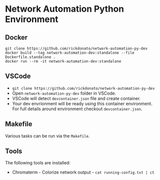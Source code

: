 # Network Automation Python Environment

## Docker
```
git clone https://github.com/rickdonato/network-automation-py-dev
docker build --tag network-automation-dev:standalone --file Dockerfile.standalone .
docker run --rm -it network-automation-dev:standalone
```

## VSCode
* `git clone https://github.com/rickdonato/network-automation-py-dev`
* Open `network-automation-py-dev` folder in VSCode.
* VSCode will detect `devcontainer.json` file and create container.
* Your dev envrionment will be ready using this container environment.
For full details around environment checkout `devcontainer.json`.

## Makefile
Various tasks can be run via the `Makefile`.

## Tools
The following tools are installed:
* Chromaterm - Colorize network output - `cat running-config.txt | ct`
